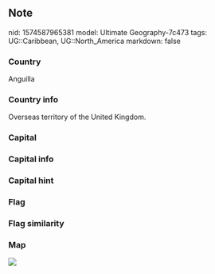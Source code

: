 ## Note
nid: 1574587965381
model: Ultimate Geography-7c473
tags: UG::Caribbean, UG::North_America
markdown: false

### Country
Anguilla

### Country info
Overseas territory of the United Kingdom.

### Capital


### Capital info


### Capital hint


### Flag


### Flag similarity


### Map
<img src="ug-map-anguilla.png">
